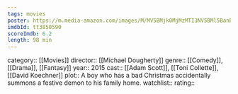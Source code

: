 ```yaml
---
tags: movies
poster: https://m.media-amazon.com/images/M/MV5BMjk0MjMzMTI3NV5BMl5BanBnXkFtZTgwODEyODkxNzE@._V1_SX300.jpg
imdbId: tt3850590
scoreImdb: 6.2
length: 98 min
---
```


category:: [[Movies]]
director:: [[Michael Dougherty]]
genre:: [[Comedy]], [[Drama]], [[Fantasy]]
year:: 2015
cast:: [[Adam Scott]], [[Toni Collette]], [[David Koechner]]
plot:: A boy who has a bad Christmas accidentally summons a festive demon to his family home.
watchlist::
rating::
